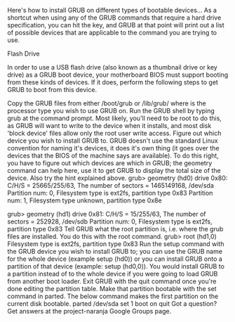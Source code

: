 Here's how to install GRUB on different types of bootable devices...
As a shortcut when using any of the GRUB commands that require a hard drive specification, you can hit the <TAB> key, and GRUB at that point will print out a list of possible devices that are applicable to the command you are trying to use.

Flash Drive

In order to use a USB flash drive (also known as a thumbnail drive or key drive) as a GRUB boot device, your motherboard BIOS must support booting from these kinds of devices. If it does, perform the following steps to get GRUB to boot from this device.

Copy the GRUB files from either /boot/grub or /lib/grub/<arch> where <arch> is the processor type you wish to use GRUB on.
Run the GRUB shell by typing grub at the command prompt. Most likely, you'll need to be root to do this, as GRUB will want to write to the device when it installs, and most disk 'block device' files allow only the root user write access.
Figure out which device you wish to install GRUB to. GRUB doesn't use the standard Linux convention for naming it's devices, it does it's own thing (it goes over the devices that the BIOS of the machine says are available). To do this right, you have to figure out which devices are which in GRUB; the geometry command can help here, use it to get GRUB to display the total size of the device. Also try the <TAB> hint explained above.
grub> geometry (hd0)
drive 0x80: C/H/S = 25665/255/63, The number of sectors = 1465149168, /dev/sda
  Partition num: 0,  Filesystem type is ext2fs, partition type 0x83
  Partition num: 1,  Filesystem type unknown, partition type 0x8e

grub> geometry (hd1)
drive 0x81: C/H/S = 15/255/63, The number of sectors = 252928, /dev/sdb
  Partition num: 0,  Filesystem type is ext2fs, partition type 0x83
Tell GRUB what the root partition is, i.e. where the grub files are installed. You do this with the root command.
grub> root (hd1,0)
Filesystem type is ext2fs, partition type 0x83
Run the setup command with the GRUB device you wish to install GRUB to; you can use the GRUB name for the whole device (example setup (hd0)) or you can install GRUB onto a partition of that device (example: setup (hd0,0)). You would install GRUB to a partition instead of to the whole device if you were going to load GRUB from another boot loader.
Exit GRUB with the quit command once you're done editing the partition table.
Make that partition bootable with the set command in parted. The below command makes the first partition on the current disk bootable.
parted /dev/sda
set 1 boot on
quit
Got a question? Get answers at the project-naranja Google Groups page.
